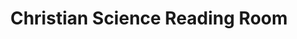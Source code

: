 ---
title: "Christian Science Reading Room"
url: /long-beach/christian-science-reading-room/
shop: religion
---